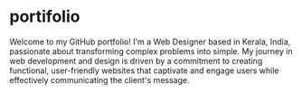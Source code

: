 # portifolio
 Welcome to my GitHub portfolio! I'm a Web Designer based in Kerala, India, passionate about transforming complex problems into simple. My journey in web development and design is driven by a commitment to creating functional, user-friendly websites that captivate and engage users while effectively communicating the client's message.
